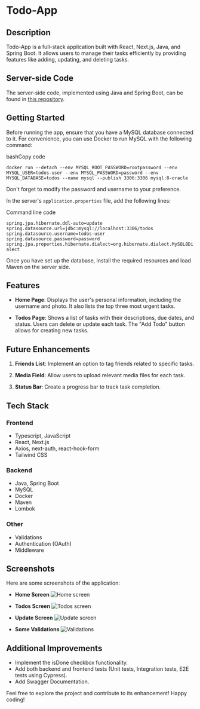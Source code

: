 # Todo-App

## Description

Todo-App is a full-stack application built with React, Next.js, Java, and Spring Boot. It allows users to manage their tasks efficiently by providing features like adding, updating, and deleting tasks.

## Server-side Code

The server-side code, implemented using Java and Spring Boot, can be found in [this repository](https://github.com/amitlus/todo-app-Server).

## Getting Started

Before running the app, ensure that you have a MySQL database connected to it. For convenience, you can use Docker to run MySQL with the following command:

bashCopy code

`docker run --detach --env MYSQL_ROOT_PASSWORD=rootpassword --env MYSQL_USER=todos-user --env MYSQL_PASSWORD=password --env MYSQL_DATABASE=todos --name mysql --publish 3306:3306 mysql:8-oracle` 

Don't forget to modify the password and username to your preference.

In the server's `application.properties` file, add the following lines:

Command line code

`spring.jpa.hibernate.ddl-auto=update
spring.datasource.url=jdbc:mysql://localhost:3306/todos
spring.datasource.username=todos-user
spring.datasource.password=password
spring.jpa.properties.hibernate.dialect=org.hibernate.dialect.MySQL8Dialect` 

Once you have set up the database, install the required resources and load Maven on the server side.

## Features

-   **Home Page**: Displays the user's personal information, including the username and photo. It also lists the top three most urgent tasks.
    
-   **Todos Page**: Shows a list of tasks with their descriptions, due dates, and status. Users can delete or update each task. The "Add Todo" button allows for creating new tasks.
    

## Future Enhancements

1.  **Friends List**: Implement an option to tag friends related to specific tasks.
    
2.  **Media Field**: Allow users to upload relevant media files for each task.
    
3.  **Status Bar**: Create a progress bar to track task completion.
    

## Tech Stack

### Frontend

-   Typescript, JavaScript
-   React, Next.js
-   Axios, next-auth, react-hook-form
-   Tailwind CSS

### Backend

-   Java, Spring Boot
-   MySQL
-   Docker
-   Maven
-   Lombok

### Other

-   Validations
-   Authentication (OAuth)
-   Middleware

## Screenshots

Here are some screenshots of the application:

-   **Home Screen** ![Home screen](https://github.com/amitlus/todo-app-Client/assets/58470929/588f5f3f-3831-415a-8af7-109764a1901f)
    
-   **Todos Screen** ![Todos screen](https://github.com/amitlus/todo-app-Client/assets/58470929/9d5ed540-fee3-46e6-8cea-1a0f2133d2d2)
    
-   **Update Screen** ![Update screen](https://github.com/amitlus/todo-app-Client/assets/58470929/1184704f-26f7-4f83-bc79-f68a81cb0034)
    
-   **Some Validations** ![Validations](https://github.com/amitlus/todo-app-Client/assets/58470929/f609156a-d8b9-46dd-810a-ad8579d5b13e)
    

## Additional Improvements

-   Implement the isDone checkbox functionality.
-   Add both backend and frontend tests (Unit tests, Integration tests, E2E tests using Cypress).
-   Add Swagger Documentation.


Feel free to explore the project and contribute to its enhancement! Happy coding!

